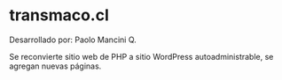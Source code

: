 # transmaco.cl

Desarrollado por: Paolo Mancini Q.

Se reconvierte sitio web de PHP a sitio WordPress autoadministrable, se agregan nuevas páginas.

